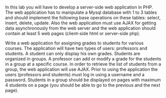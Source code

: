 In this lab you will have to develop a server-side web application in PHP. The web application has to manipulate a Mysql database with 1 to 3 tables and should implement the following base operations on these tables: select, insert, delete, update. Also the web application must use AJAX for getting data asynchronously from the web server and the web application should contain at least 5 web pages (client-side html or server-side php).

Write a web application for assigning grades to students for various courses. The application will have two types of users: professors and students. A student can only display his own grades. Students are organized in groups. A professor can add or modify a grade for the students in a group at a specific course. In order to retrieve the list of students from a group, the web application will use AJAX. Prior to using the application the users (professors and students) must log in using a username and a password. Students in a group should be displayed on pages with maximum 4 students on a page (you should be able to go to the previous and the next page).